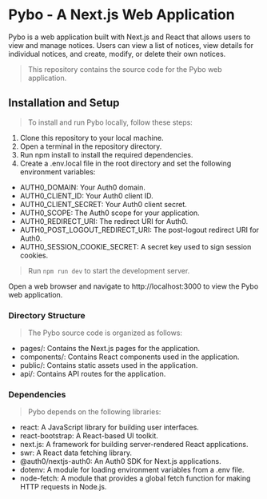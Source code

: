 # Pybo - A Next.js Web Application
Pybo is a web application built with Next.js and React that allows users to view and manage notices. Users can view a list of notices, view details for individual notices, and create, modify, or delete their own notices.

> This repository contains the source code for the Pybo web application.

## Installation and Setup
> To install and run Pybo locally, follow these steps:

1. Clone this repository to your local machine.
2. Open a terminal in the repository directory.
3. Run npm install to install the required dependencies.
4. Create a .env.local file in the root directory and set the following environment variables:
- AUTH0_DOMAIN: Your Auth0 domain.
- AUTH0_CLIENT_ID: Your Auth0 client ID.
- AUTH0_CLIENT_SECRET: Your Auth0 client secret.
- AUTH0_SCOPE: The Auth0 scope for your application.
- AUTH0_REDIRECT_URI: The redirect URI for Auth0.
- AUTH0_POST_LOGOUT_REDIRECT_URI: The post-logout redirect URI for Auth0.
- AUTH0_SESSION_COOKIE_SECRET: A secret key used to sign session cookies.

> Run `npm run dev` to start the development server.

Open a web browser and navigate to http://localhost:3000 to view the Pybo web application.


### Directory Structure
> The Pybo source code is organized as follows:

- pages/: Contains the Next.js pages for the application.
- components/: Contains React components used in the application.
- public/: Contains static assets used in the application.
- api/: Contains API routes for the application.

### Dependencies
> Pybo depends on the following libraries:

- react: A JavaScript library for building user interfaces.
- react-bootstrap: A React-based UI toolkit.
- next.js: A framework for building server-rendered React applications.
- swr: A React data fetching library.
- @auth0/nextjs-auth0: An Auth0 SDK for Next.js applications.
- dotenv: A module for loading environment variables from a .env file.
- node-fetch: A module that provides a global fetch function for making HTTP requests in Node.js.
